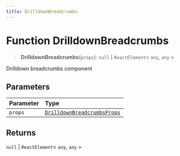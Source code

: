 ```yaml
---
title: DrilldownBreadcrumbs
---
```


# Function DrilldownBreadcrumbs

> **DrilldownBreadcrumbs**(`props`): `null` \| `ReactElement`\< `any`, `any` \>

Drilldown breadcrumbs component

## Parameters

| Parameter | Type |
| :------ | :------ |
| `props` | [`DrilldownBreadcrumbsProps`](../interfaces/interface.DrilldownBreadcrumbsProps.md) |

## Returns

`null` \| `ReactElement`\< `any`, `any` \>
